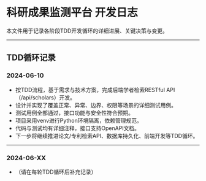 # 科研成果监测平台 开发日志

本文件用于记录各阶段TDD开发循环的详细进展、关键决策与变更。

---

## TDD循环记录

### 2024-06-10
- 按TDD流程，基于需求与技术方案，完成后端学者检索RESTful API（/api/scholars）开发。
- 设计并实现了覆盖正常、异常、边界、权限等场景的详细测试用例。
- 测试用例全部通过，接口功能与安全性符合预期。
- 项目采用venv进行Python环境隔离，依赖管理规范。
- 代码与测试均有详细注释，接口支持OpenAPI文档。
- 下一步将继续推进论文/专利检索API、数据库持久化、前端开发等TDD循环。

---

### 2024-06-XX
- （请在每轮TDD循环后补充记录） 